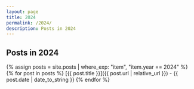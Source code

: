 ```yaml
---
layout: page
title: 2024
permalink: /2024/
description: Posts in 2024
---
```


## Posts in 2024
{% assign posts = site.posts | where_exp: "item", "item.year == 2024" %}
{% for post in posts %}
  [{{ post.title }}]({{ post.url | relative_url }}) - {{ post.date | date_to_string }}
{% endfor %}
